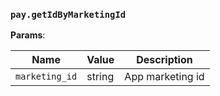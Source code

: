 ### `pay.getIdByMarketingId`

**Params**:

|Name|Value|Description|
|--|--|--|
|`marketing_id`|string|App marketing id|
